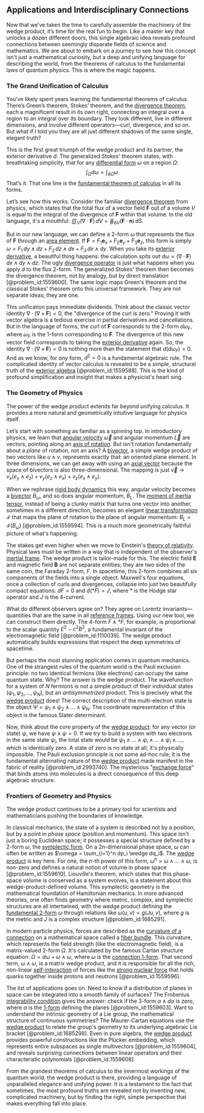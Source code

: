 ## Applications and Interdisciplinary Connections

Now that we’ve taken the time to carefully assemble the machinery of the wedge product, it’s time for the real fun to begin. Like a master key that unlocks a dozen different doors, this single algebraic idea reveals profound connections between seemingly disparate fields of science and mathematics. We are about to embark on a journey to see how this concept isn't just a mathematical curiosity, but a deep and unifying language for describing the world, from the theorems of calculus to the fundamental laws of quantum physics. This is where the magic happens.

### The Grand Unification of Calculus

You’ve likely spent years learning the fundamental theorems of calculus. There’s Green’s theorem, Stokes’ theorem, and the [divergence theorem](@article_id:144777), each a magnificent result in its own right, connecting an integral over a region to an integral over its boundary. They look different, live in different dimensions, and involve different operators—curl, divergence, and so on. But what if I told you they are all just different shadows of the same single, elegant truth?

This is the first great triumph of the wedge product and its partner, the exterior derivative $d$. The generalized Stokes' theorem states, with breathtaking simplicity, that for any [differential form](@article_id:173531) $\omega$ on a region $\Omega$:
$$ \int_{\Omega} d\omega = \int_{\partial \Omega} \omega $$
That’s it. That one line *is* the [fundamental theorem of calculus](@article_id:146786) in all its forms.

Let’s see how this works. Consider the familiar [divergence theorem](@article_id:144777) from physics, which states that the total flux of a vector field $\mathbf{F}$ out of a volume $V$ is equal to the integral of the divergence of $\mathbf{F}$ within that volume. In the old language, it's a mouthful: $\iiint_V (\nabla \cdot \mathbf{F}) \, dV = \oiint_{\partial V} (\mathbf{F} \cdot \mathbf{n}) \, dS$.

But in our new language, we can define a 2-form $\omega$ that represents the flux of $\mathbf{F}$ through an [area element](@article_id:196673). If $\mathbf{F} = F_1 \mathbf{e}_x + F_2 \mathbf{e}_y + F_3 \mathbf{e}_z$, this form is simply $\omega = F_1 \, dy \wedge dz + F_2 \, dz \wedge dx + F_3 \, dx \wedge dy$. When you take its [exterior derivative](@article_id:161406), a beautiful thing happens: the calculation spits out $d\omega = (\nabla \cdot \mathbf{F}) \, dx \wedge dy \wedge dz$. The ugly [divergence operator](@article_id:265481) is just what happens when you apply $d$ to the flux 2-form. The generalized Stokes' theorem then becomes the divergence theorem, not by analogy, but by direct translation [@problem_id:1559600]. The same logic maps Green's theorem and the classical Stokes' theorem onto this universal framework. They are not separate ideas; they are one.

This unification pays immediate dividends. Think about the classic vector identity $\nabla \cdot (\nabla \times \mathbf{F}) = 0$, the "divergence of the curl is zero." Proving it with vector algebra is a tedious exercise in partial derivatives and cancellations. But in the language of forms, the curl of $\mathbf{F}$ corresponds to the 2-form $d\omega_F$, where $\omega_F$ is the 1-form corresponding to $\mathbf{F}$. The divergence of this new vector field corresponds to taking the [exterior derivative](@article_id:161406) again. So, the identity $\nabla \cdot (\nabla \times \mathbf{F}) = 0$ is nothing more than the statement that $d(d\omega_F) = 0$. And as we know, for *any* form, $d^2=0$ is a fundamental algebraic rule. The complicated identity of vector calculus is revealed to be a simple, structural truth of the [exterior algebra](@article_id:200670) [@problem_id:1559588]. This is the kind of profound simplification and insight that makes a physicist's heart sing.

### The Geometry of Physics

The power of the wedge product extends far beyond unifying calculus. It provides a more natural and geometrically intuitive language for physics itself.

Let’s start with something as familiar as a spinning top. In introductory physics, we learn that [angular velocity](@article_id:192045) $\vec{\omega}$ and angular momentum $\vec{L}$ are vectors, pointing along an [axis of rotation](@article_id:186600). But isn't rotation fundamentally about a *plane* of rotation, not an axis? A [bivector](@article_id:204265), a simple wedge product of two vectors like $u \wedge v$, represents exactly that: an oriented plane element. In three dimensions, we can get away with using an [axial vector](@article_id:191335) because the space of bivectors is also three-dimensional. The mapping is just $\vec{v} \to v_x (e_y \wedge e_z) + v_y (e_z \wedge e_x) + v_z (e_x \wedge e_y)$.

When we rephrase [rigid body dynamics](@article_id:141546) this way, angular velocity becomes a [bivector](@article_id:204265) $B_\omega$, and so does angular momentum, $B_L$. The [moment of inertia tensor](@article_id:148165), instead of being a clunky matrix that turns one vector into another, sometimes in a different direction, becomes an elegant [linear transformation](@article_id:142586) $\mathcal{I}$ that maps the plane of rotation to the plane of angular momentum: $B_L = \mathcal{I}(B_\omega)$ [@problem_id:1559594]. This is a much more geometrically faithful picture of what's happening.

The stakes get even higher when we move to Einstein's [theory of relativity](@article_id:181829). Physical laws must be written in a way that is independent of the observer's [inertial frame](@article_id:275010). The wedge product is tailor-made for this. The electric field $\mathbf{E}$ and magnetic field $\mathbf{B}$ are not separate entities; they are two sides of the same coin, the Faraday 2-form, $F$. In spacetime, this 2-form combines all six components of the fields into a single object. Maxwell's four equations, once a collection of curls and divergences, collapse into just two beautifully compact equations: $dF = 0$ and $d(*F) = J$, where $*$ is the Hodge star operator and $J$ is the 4-current.

What do different observers agree on? They agree on Lorentz invariants—quantities that are the same in all [reference frames](@article_id:165981). Using our new tool, we can construct them directly. The 4-form $F \wedge *F$, for example, is proportional to the scalar quantity $E^2 - c^2 B^2$, a fundamental invariant of the electromagnetic field [@problem_id:1110039]. The wedge product automatically builds expressions that respect the deep symmetries of spacetime.

But perhaps the most stunning application comes in quantum mechanics. One of the strangest rules of the quantum world is the Pauli exclusion principle: no two identical fermions (like electrons) can occupy the same quantum state. Why? The answer is the wedge product. The
wavefunction for a system of $N$ fermions is not a simple product of their individual states $(\psi_1, \psi_2, \dots, \psi_N)$, but an *antisymmetrized* product. This is precisely what the [wedge product](@article_id:146535) does! The correct description of the multi-electron state is the object $\Psi = \psi_1 \wedge \psi_2 \wedge \dots \wedge \psi_N$. The coordinate representation of this object is the famous Slater determinant.

Now, think about the core property of the [wedge product](@article_id:146535): for any vector (or state) $\psi$, we have $\psi \wedge \psi = 0$. If we try to build a system with two electrons in the same state $\psi_i$, the total state would be $\psi_1 \wedge \dots \wedge \psi_i \wedge \dots \wedge \psi_i \wedge \dots$, which is identically zero. A state of zero is no state at all; it's physically impossible. The Pauli exclusion principle is not some ad-hoc rule; it is the fundamental alternating nature of the [wedge product](@article_id:146535) made manifest in the fabric of reality [@problem_id:2993740]. The mysterious "[exchange force](@article_id:148901)" that binds atoms into molecules is a direct consequence of this deep algebraic structure.

### Frontiers of Geometry and Physics

The wedge product continues to be a primary tool for scientists and mathematicians pushing the boundaries of knowledge.

In classical mechanics, the state of a system is described not by a position, but by a point in *phase space* (position and momentum). This space isn't just a boring Euclidean space; it possesses a special structure defined by a 2-form $\omega$, the [symplectic form](@article_id:161125). On a $2n$-dimensional phase space, $\omega$ can often be written as $\omega = \sum_{i=1}^n dp_i \wedge dq_i$. The [wedge product](@article_id:146535) is key here. For one, the $n$-th power of this form, $\omega^n = \omega \wedge \dots \wedge \omega$, is non-zero and defines a natural notion of volume in phase space [@problem_id:1559610]. Liouville's theorem, which states that this phase-space volume is conserved as a system evolves, is a statement about this wedge-product-defined volume. This symplectic geometry is the mathematical foundation of Hamiltonian mechanics. In more advanced theories, one often finds geometry where metric, complex, and symplectic structures are all intertwined, with the wedge product defining the [fundamental 2-form](@article_id:182782) $\omega$ through relations like $\omega(u,v) = g(Ju,v)$, where $g$ is the metric and $J$ is a complex structure [@problem_id:1685291].

In modern particle physics, forces are described as the [curvature of a connection](@article_id:158660) on a mathematical space called a [fiber bundle](@article_id:153282). This curvature, which represents the field strength (like the electromagnetic field), is a matrix-valued 2-form $\Omega$. It's calculated by the famous Cartan structure equation: $\Omega = d\omega + \omega \wedge \omega$, where $\omega$ is the [connection 1-form](@article_id:180638). That second term, $\omega \wedge \omega$, is a matrix wedge product, and it is responsible for all the rich, non-linear [self-interaction](@article_id:200839) of forces like the [strong nuclear force](@article_id:158704) that holds quarks together inside protons and neutrons [@problem_id:1559596].

The list of applications goes on. Need to know if a distribution of planes in space can be integrated into a smooth family of surfaces? The Frobenius [integrability condition](@article_id:159840) gives the answer: check if the 3-form $\alpha \wedge d\alpha$ is zero, where $\alpha$ is the [1-form](@article_id:275357) defining the planes [@problem_id:1559603]. Want to understand the intrinsic geometry of a Lie group, the mathematical structure of continuous symmetries? The Maurer-Cartan equations use the [wedge product](@article_id:146535) to relate the group's geometry to its underlying algebraic Lie bracket [@problem_id:1685298]. Even in pure algebra, the [wedge product](@article_id:146535) provides powerful constructions like the Plücker embedding, which represents entire subspaces as single multivectors [@problem_id:1559604], and reveals surprising connections between linear operators and their characteristic polynomials [@problem_id:1559608].

From the grandest theorems of calculus to the innermost workings of the quantum world, the wedge product is there, providing a language of unparalleled elegance and unifying power. It is a testament to the fact that sometimes, the most profound truths are revealed not by inventing new, complicated machinery, but by finding the right, simple perspective that makes everything fall into place.